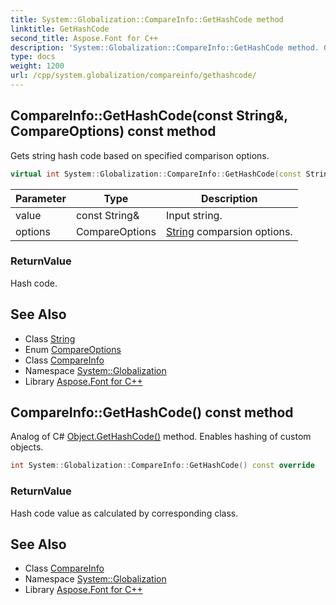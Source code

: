```yaml
---
title: System::Globalization::CompareInfo::GetHashCode method
linktitle: GetHashCode
second_title: Aspose.Font for C++
description: 'System::Globalization::CompareInfo::GetHashCode method. Gets string hash code based on specified comparison options in C++.'
type: docs
weight: 1200
url: /cpp/system.globalization/compareinfo/gethashcode/
---
```

## CompareInfo::GetHashCode(const String\&, CompareOptions) const method


Gets string hash code based on specified comparison options.

```cpp
virtual int System::Globalization::CompareInfo::GetHashCode(const String &value, CompareOptions options) const
```


| Parameter | Type | Description |
| --- | --- | --- |
| value | const String\& | Input string. |
| options | CompareOptions | [String](../../../system/string/) comparsion options. |

### ReturnValue

Hash code.

## See Also

* Class [String](../../../system/string/)
* Enum [CompareOptions](../../compareoptions/)
* Class [CompareInfo](../)
* Namespace [System::Globalization](../../)
* Library [Aspose.Font for C++](../../../)
## CompareInfo::GetHashCode() const method


Analog of C# [Object.GetHashCode()](../../../system/object/gethashcode/) method. Enables hashing of custom objects.

```cpp
int System::Globalization::CompareInfo::GetHashCode() const override
```


### ReturnValue

Hash code value as calculated by corresponding class.

## See Also

* Class [CompareInfo](../)
* Namespace [System::Globalization](../../)
* Library [Aspose.Font for C++](../../../)
